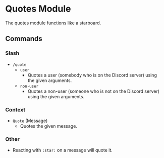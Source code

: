 # Quotes Module

The quotes module functions like a starboard.

## Commands

### Slash

- `/quote`
    - `user`
        - Quotes a user (somebody who is on the Discord server) using the given arguments.
    - `non-user`
        - Quotes a non-user (someone who is not on the Discord server) using the given arguments.

### Context

- `Quote` (Message)
    - Quotes the given message.

### Other

- Reacting with `:star:` on a message will quote it.

